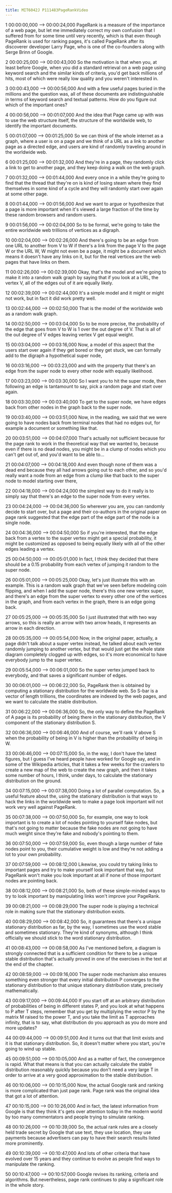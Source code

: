 ```yaml
---
title: MIT6042J P111483PageRankVideo
---
```


1
00:00:00,000 --> 00:00:24,000
PageRank is a measure of the importance of a web page, but let me immediately correct my own confusion that I suffered from for some time until very recently, which is that even though PageRank is used for ranking pages, it's called PageRank after its discoverer developer Larry Page, who is one of the co-founders along with Serge Brinn of Google.

2
00:00:25,000 --> 00:00:43,000
So the motivation is that when you, at least before Google, when you did a standard retrieval on a web page using keyword search and the similar kinds of criteria, you'd get back millions of hits, most of which were really low quality and you weren't interested in.

3
00:00:43,000 --> 00:00:56,000
And with a few useful pages buried in the millions and the question was, all of these documents are indistinguishable in terms of keyword search and textual patterns. How do you figure out which of the important ones?

4
00:00:56,000 --> 00:01:07,000
And the idea that Page came up with was to use the web structure itself, the structure of the worldwide web, to identify the important documents.

5
00:01:07,000 --> 00:01:25,000
So we can think of the whole internet as a graph, where a user is on a page and we think of a URL as a link to another page as a directed edge, and users are kind of randomly traveling around in the worldwide web.

6
00:01:25,000 --> 00:01:32,000
And they're in a page, they randomly click a link to get to another page, and they keep doing a walk on the web graph.

7
00:01:32,000 --> 00:01:44,000
And every once in a while they're going to find that the thread that they're on is kind of losing steam where they find themselves in some kind of a cycle and they will randomly start over again at some other page.

8
00:01:44,000 --> 00:01:56,000
And we want to argue or hypothesize that a page is more important when it's viewed a large fraction of the time by these random browsers and random users.

9
00:01:56,000 --> 00:02:04,000
So to be formal, we're going to take the entire worldwide web trillions of vertices as a digraph.

10
00:02:04,000 --> 00:02:26,000
And there's going to be an edge from one URL to another from V to W if there's a link from the page V to the page W or the URL W, W might not even be a page, it might be a document which means it doesn't have any links on it, but for the real vertices are the web pages that have links on them.

11
00:02:26,000 --> 00:02:39,000
Okay, that's the model and we're going to make it into a random walk graph by saying that if you look at a URL, the vertex V, all of the edges out of it are equally likely.

12
00:02:39,000 --> 00:02:44,000
It's a simple model and it might or might not work, but in fact it did work pretty well.

13
00:02:44,000 --> 00:02:50,000
That is the model of the worldwide web as a random walk graph.

14
00:02:50,000 --> 00:03:04,000
So to be more precise, the probability of the edge that goes from V to W is 1 over the out degree of V. That is all of the out degree of V edges leaving vertex V get equal weight.

15
00:03:04,000 --> 00:03:16,000
Now, a model of this aspect that the users start over again if they get bored or they get stuck, we can formally add to the digraph a hypothetical super node,

16
00:03:16,000 --> 00:03:23,000
and with the property that there's an edge from the super node to every other node with equally likelihood.

17
00:03:23,000 --> 00:03:30,000
So I want you to hit the super mode, then following an edge is tantamount to say, pick a random page and start over again.

18
00:03:30,000 --> 00:03:40,000
To get to the super node, we have edges back from other nodes in the graph back to the super node.

19
00:03:40,000 --> 00:03:51,000
Now, in the reading, we said that we were going to have nodes back from terminal nodes that had no edges out, for example a document or something like that.

20
00:03:51,000 --> 00:04:07,000
That's actually not sufficient because for the page rank to work in the theoretical way that we wanted to, because even if there is no dead nodes, you might be in a clump of nodes which you can't get out of, and you'd want to be able to...

21
00:04:07,000 --> 00:04:18,000
And even though none of them was a dead end because they all had arrows going out to each other, and so you'd really want a node from an edge from a clump like that back to the super node to model starting over there,

22
00:04:18,000 --> 00:04:24,000
the simplest way to do it really is to simply say that there's an edge to the super node from every vertex.

23
00:04:24,000 --> 00:04:36,000
So wherever you are, you can randomly decide to start over, but a page and their co-authors in the original paper on page rank suggested that the edge part of the edge part of the node is a single node.

24
00:04:36,000 --> 00:04:50,000
So if you're interested, that the edge back from a vertex to the super vertex might get a special probability, it might be customized as opposed to being equally likely with all of the other edges leading a vertex.

25
00:04:50,000 --> 00:05:01,000
In fact, I think they decided that there should be a 0.15 probability from each vertex of jumping it random to the super node.

26
00:05:01,000 --> 00:05:25,000
Okay, let's just illustrate this with an example. This is a random walk graph that we've seen before modeling coin flipping, and when I add the super node, there's this one new vertex super, and there's an edge from the super vertex to every other one of the vertices in the graph, and from each vertex in the graph, there is an edge going back.

27
00:05:25,000 --> 00:05:35,000
So I just illustrated that with two way arrows, so this is really an arrow with two arrow heads, it represents an arrow in each direction.

28
00:05:35,000 --> 00:05:54,000
Now, in the original paper, actually, a page didn't talk about a super vertex instead, he talked about each vertex randomly jumping to another vertex, but that would just get the whole state diagram completely clogged up with edges, so it's more economical to have everybody jump to the super vertex.

29
00:05:54,000 --> 00:06:01,000
So the super vertex jumped back to everybody, and that saves a significant number of edges.

30
00:06:01,000 --> 00:06:22,000
So, PageRank then is obtained by computing a stationary distribution for the worldwide web. So S-bar is a vector of length trillions, the coordinates are indexed by the web pages, and we want to calculate the stable distribution.

31
00:06:22,000 --> 00:06:36,000
So, the only way to define the PageRank of A page is its probability of being there in the stationary distribution, the V component of the stationary distribution S.

32
00:06:36,000 --> 00:06:46,000
And of course, we'll rank V above S when the probability of being in V is higher than the probability of being in W.

33
00:06:46,000 --> 00:07:15,000
So, in the way, I don't have the latest figures, but I guess I've heard people have worked for Google say, and in some of the Wikipedia articles, that it takes a few weeks for the crawlers to create a new map of the web to create the new graph, and then it takes some number of hours, I think, under days, to calculate the stationary distribution on the ground.

34
00:07:15,000 --> 00:07:38,000
Doing a lot of parallel computation. So, a useful feature about the, using the stationary distribution is that ways to hack the links in the worldwide web to make a page look important will not work very well against PageRank.

35
00:07:38,000 --> 00:07:50,000
So, for example, one way to look important is to create a lot of nodes pointing to yourself fake nodes, but that's not going to matter because the fake nodes are not going to have much weight since they're fake and nobody's pointing to them.

36
00:07:50,000 --> 00:07:59,000
So, even though a large number of fake nodes point to you, their cumulative weight is low and they're not adding a lot to your own probability.

37
00:07:59,000 --> 00:08:12,000
Likewise, you could try taking links to important pages and try to make yourself look important that way, but PageRank won't make you look important at all if none of those important nodes are pointing back.

38
00:08:12,000 --> 00:08:21,000
So, both of these simple-minded ways to try to look important by manipulating links won't improve your PageRank.

39
00:08:21,000 --> 00:08:29,000
The super node is playing a technical role in making sure that the stationary distribution exists.

40
00:08:29,000 --> 00:08:42,000
So, it guarantees that there's a unique stationary distribution as far, by the way, I sometimes use the word stable and sometimes stationary. They're kind of synonyms, although I think officially we should stick to the word stationary distribution.

41
00:08:43,000 --> 00:08:58,000
As I've mentioned before, a diagram is strongly connected that is a sufficient condition for there to be a unique stable distribution that's actually proved in one of the exercises in the text at the end of the chapter.

42
00:08:59,000 --> 00:09:16,000
The super node mechanism also ensures something even stronger that every initial distribution P converges to the stationary distribution to that unique stationary distribution state, precisely mathematically.

43
00:09:17,000 --> 00:09:44,000
If you start off at an arbitrary distribution of probabilities of being in different states P, and you look at what happens to P after T steps, remember that you get by multiplying the vector P by the matrix M raised to the power T, and you take the limit as T approaches infinity, that is to say, what distribution do you approach as you do more and more updates?

44
00:09:44,000 --> 00:09:51,000
And it turns out that that limit exists and it is that stationary distribution. So, it doesn't matter where you start, you're going to wind up stable.

45
00:09:51,000 --> 00:10:05,000
And as a matter of fact, the convergence is rapid. What that means is that you can actually calculate the stable distribution reasonably quickly because you don't need a very large T in order to arrive at a very good approximation to the stable distribution.

46
00:10:06,000 --> 00:10:15,000
Now, the actual Google rank and ranking is more complicated than just page rank. Page rank was the original idea that got a lot of attention.

47
00:10:15,000 --> 00:10:26,000
And in fact, the latest information from Google is that they think it's gets over attention today in the modern world by too many commentators and people trying to simulate ranking.

48
00:10:26,000 --> 00:10:39,000
So, the actual rank rules are a closely held trade secret by Google that use text, they use location, they use payments because advertisers can pay to have their search results listed more prominently.

49
00:10:39,000 --> 00:10:47,000
And lots of other criteria that have evolved over 15 years and they continue to evolve as people find ways to manipulate the ranking.

50
00:10:47,000 --> 00:10:57,000
Google revises its ranking, criteria and algorithms. But nevertheless, page rank continues to play a significant role in the whole story.

